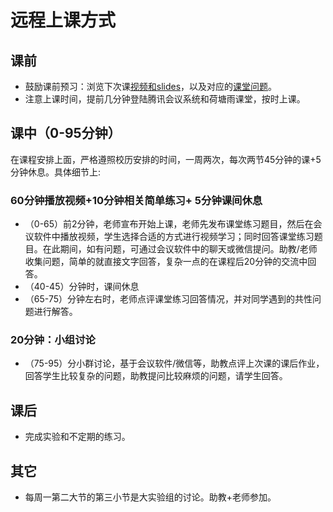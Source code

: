 # 远程上课方式

## **课前**

* 鼓励课前预习：浏览下次课[视频和slides](http://os.cs.tsinghua.edu.cn/oscourse/OS2020spring/#A.2Bi.2F56C4uyTkk-)，以及对应的[课堂问题](https://chyyuu.gitbooks.io/os_course_exercises/content/)。
* 注意上课时间，提前几分钟登陆腾讯会议系统和荷塘雨课堂，按时上课。

## **课中（0-95分钟）**

在课程安排上面，严格遵照校历安排的时间，一周两次，每次两节45分钟的课+5分钟休息。具体细节上:

### **60分钟播放视频+10分钟相关简单练习+** 5分钟课间休息

* （0-65）前2分钟，老师宣布开始上课，老师先发布课堂练习题目，然后在会议软件中播放视频，学生选择合适的方式进行视频学习；同时回答课堂练习题目。在此期间，如有问题，可通过会议软件中的聊天或微信提问。助教/老师收集问题，简单的就直接文字回答，复杂一点的在课程后20分钟的交流中回答。
* （40-45）分钟时，课间休息
* （65-75）分钟左右时，老师点评课堂练习回答情况，并对同学遇到的共性问题进行解答。

### 20分钟：小组讨论

* （75-95）分小群讨论，基于会议软件/微信等，助教点评上次课的课后作业，回答学生比较复杂的问题，助教提问比较麻烦的问题，请学生回答。

## **课后**

* 完成实验和不定期的练习。

## **其它**

* 每周一第二大节的第三小节是大实验组的讨论。助教+老师参加。

